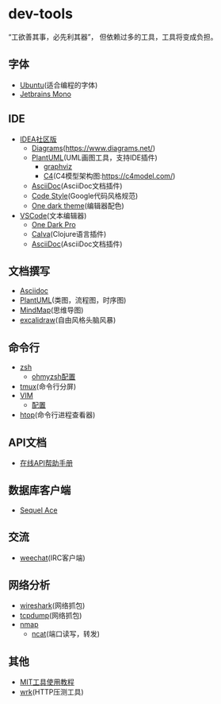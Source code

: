 # dev-tools

“工欲善其事，必先利其器”，
但依赖过多的工具，工具将变成负担。

## 字体

- [Ubuntu](https://design.ubuntu.com/font/)(适合编程的字体)
- [Jetbrains Mono](https://www.jetbrains.com/lp/mono/)
  
## IDE

- [IDEA社区版](https://www.jetbrains.com/idea/download)
  - [Diagrams](https://plugins.jetbrains.com/plugin/15635-diagrams-net-integration)(https://www.diagrams.net/)
  - [PlantUML](https://plantuml.com/zh/download)(UML画图工具，支持IDE插件)
    - [graphviz](http://www.graphviz.org/)
	- [C4](https://github.com/plantuml-stdlib/C4-PlantUML)(C4模型架构图:https://c4model.com/)
  - [AsciiDoc](https://plugins.jetbrains.com/plugin/7391-asciidoc)(AsciiDoc文档插件)
  - [Code Style](https://github.com/google/styleguide.git)(Google代码风格规范)
  - [One dark theme](https://plugins.jetbrains.com/plugin/11938-one-dark-theme)(编辑器配色)
- [VSCode](https://code.visualstudio.com/)(文本编辑器)
  - [One Dark Pro](https://marketplace.visualstudio.com/items?itemName=zhuangtongfa.Material-theme)
  - [Calva](https://calva.io/ )(Clojure语言插件)
  - [AsciiDoc](https://asciidoc.org/)(AsciiDoc文档插件)

## 文档撰写

- [Asciidoc](https://asciidoc.org/)
- [PlantUML](https://plantuml.com/zh/download)(类图，流程图，时序图)
- [MindMap](https://plantuml.com/zh/mindmap-diagram)(思维导图)
- [excalidraw](https://excalidraw.com)(自由风格头脑风暴)

## 命令行

- [zsh](https://www.zsh.org/)
  - [ohmyzsh配置](https://github.com/ohmyzsh/ohmyzsh)
- [tmux](https://github.com/tmux/tmux/wiki)(命令行分屏)
- [VIM](https://www.vim.org/)
  - [配置](https://github.com/xiebiao/vimrc)
- [htop](https://htop.dev/)(命令行进程查看器)
  
## API文档

- [在线API帮助手册](https://devdocs.io/)
  
## 数据库客户端

- [Sequel Ace](https://sequel-ace.com/)

## 交流

- [weechat](https://weechat.org/)(IRC客户端)

## 网络分析

- [wireshark](https://www.wireshark.org/#download)(网络抓包)
- [tcpdump](https://www.tcpdump.org/manpages/tcpdump.1.html)(网络抓包)
- [nmap](http://nmap.org)
  - [ncat](https://nmap.org/ncat/guide/index.html)(端口读写，转发)

## 其他
- [MIT工具使用教程](https://missing-semester-cn.github.io/)
- [wrk](https://github.com/wg/wrk)(HTTP压测工具)
